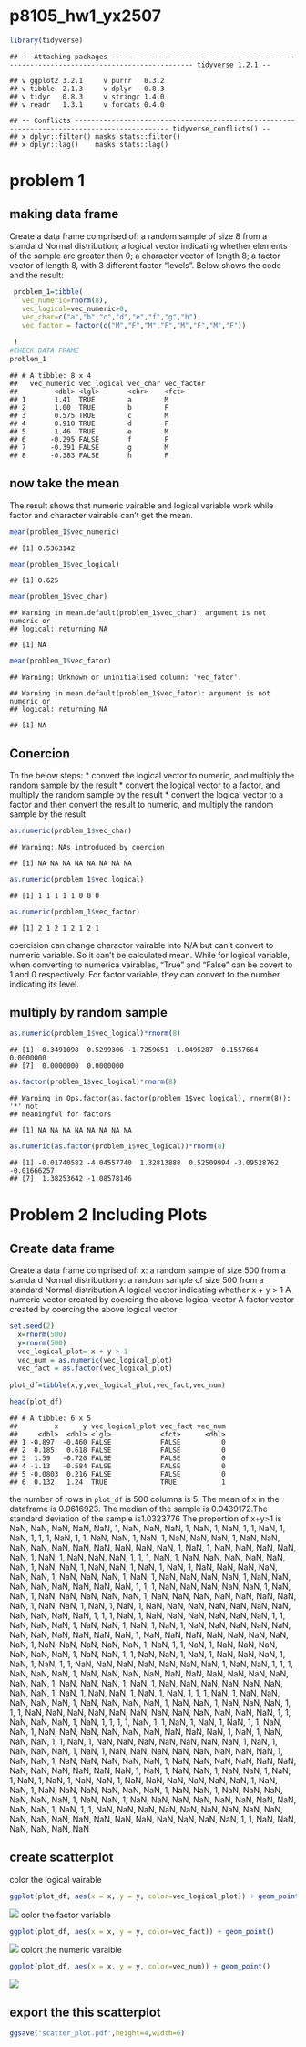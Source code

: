 p8105\_hw1\_yx2507
================

``` r
library(tidyverse)
```

    ## -- Attaching packages ------------------------------------------------------------------------------------------ tidyverse 1.2.1 --

    ## v ggplot2 3.2.1     v purrr   0.3.2
    ## v tibble  2.1.3     v dplyr   0.8.3
    ## v tidyr   0.8.3     v stringr 1.4.0
    ## v readr   1.3.1     v forcats 0.4.0

    ## -- Conflicts --------------------------------------------------------------------------------------------- tidyverse_conflicts() --
    ## x dplyr::filter() masks stats::filter()
    ## x dplyr::lag()    masks stats::lag()

# problem 1

## making data frame

Create a data frame comprised of: a random sample of size 8 from a
standard Normal distribution; a logical vector indicating whether
elements of the sample are greater than 0; a character vector of length
8; a factor vector of length 8, with 3 different factor “levels”. Below
shows the code and the result:

``` r
 problem_1=tibble(
   vec_numeric=rnorm(8),
   vec_logical=vec_numeric>0,
   vec_char=c("a","b","c","d","e","f","g","h"),
   vec_factor = factor(c("M","F","M","F","M","F","M","F"))

 ) 
#CHECK DATA FRAME
problem_1
```

    ## # A tibble: 8 x 4
    ##   vec_numeric vec_logical vec_char vec_factor
    ##         <dbl> <lgl>       <chr>    <fct>     
    ## 1       1.41  TRUE        a        M         
    ## 2       1.00  TRUE        b        F         
    ## 3       0.575 TRUE        c        M         
    ## 4       0.910 TRUE        d        F         
    ## 5       1.46  TRUE        e        M         
    ## 6      -0.295 FALSE       f        F         
    ## 7      -0.391 FALSE       g        M         
    ## 8      -0.383 FALSE       h        F

## now take the mean

The result shows that numeric vairable and logical variable work while
factor and character vairable can’t get the
    mean.

``` r
mean(problem_1$vec_numeric)
```

    ## [1] 0.5363142

``` r
mean(problem_1$vec_logical)
```

    ## [1] 0.625

``` r
mean(problem_1$vec_char)
```

    ## Warning in mean.default(problem_1$vec_char): argument is not numeric or
    ## logical: returning NA

    ## [1] NA

``` r
mean(problem_1$vec_fator)
```

    ## Warning: Unknown or uninitialised column: 'vec_fator'.

    ## Warning in mean.default(problem_1$vec_fator): argument is not numeric or
    ## logical: returning NA

    ## [1] NA

## Conercion

Tn the below steps: \* convert the logical vector to numeric, and
multiply the random sample by the result \* convert the logical vector
to a factor, and multiply the random sample by the result \* convert the
logical vector to a factor and then convert the result to numeric, and
multiply the random sample by the result

``` r
as.numeric(problem_1$vec_char)
```

    ## Warning: NAs introduced by coercion

    ## [1] NA NA NA NA NA NA NA NA

``` r
as.numeric(problem_1$vec_logical)
```

    ## [1] 1 1 1 1 1 0 0 0

``` r
as.numeric(problem_1$vec_factor)
```

    ## [1] 2 1 2 1 2 1 2 1

coercision can change charactor vairable into N/A but can’t convert to
numeric variable. So it can’t be calculated mean. While for logical
variable, when converting to numerica vairables, “True” and “False” can
be covert to 1 and 0 respectively. For factor variable, they can convert
to the number indicating its
    level.

## multiply by random sample

``` r
as.numeric(problem_1$vec_logical)*rnorm(8)
```

    ## [1] -0.3491098  0.5299306 -1.7259651 -1.0495287  0.1557664  0.0000000
    ## [7]  0.0000000  0.0000000

``` r
as.factor(problem_1$vec_logical)*rnorm(8)
```

    ## Warning in Ops.factor(as.factor(problem_1$vec_logical), rnorm(8)): '*' not
    ## meaningful for factors

    ## [1] NA NA NA NA NA NA NA NA

``` r
as.numeric(as.factor(problem_1$vec_logical))*rnorm(8)
```

    ## [1] -0.01740582 -4.04557740  1.32813888  0.52509994 -3.09528762 -0.01666257
    ## [7]  1.38253642 -1.08578146

# Problem 2 Including Plots

## Create data frame

Create a data frame comprised of: x: a random sample of size 500 from a
standard Normal distribution y: a random sample of size 500 from a
standard Normal distribution A logical vector indicating whether x + y
\> 1 A numeric vector created by coercing the above logical vector A
factor vector created by coercing the above logical vector

``` r
set.seed(2)
  x=rnorm(500)
  y=rnorm(500)
  vec_logical_plot= x + y > 1
  vec_num = as.numeric(vec_logical_plot)
  vec_fact = as.factor(vec_logical_plot)
  
plot_df=tibble(x,y,vec_logical_plot,vec_fact,vec_num)

head(plot_df)
```

    ## # A tibble: 6 x 5
    ##         x      y vec_logical_plot vec_fact vec_num
    ##     <dbl>  <dbl> <lgl>            <fct>      <dbl>
    ## 1 -0.897  -0.460 FALSE            FALSE          0
    ## 2  0.185   0.618 FALSE            FALSE          0
    ## 3  1.59   -0.720 FALSE            FALSE          0
    ## 4 -1.13   -0.584 FALSE            FALSE          0
    ## 5 -0.0803  0.216 FALSE            FALSE          0
    ## 6  0.132   1.24  TRUE             TRUE           1

the number of rows in `plot_df` is 500 columns is 5. The mean of x in
the dataframe is 0.0616923. The median of the sample is 0.0439172.The
standard deviation of the sample is1.0323776 The proportion of x+y\>1 is
NaN, NaN, NaN, NaN, NaN, 1, NaN, NaN, NaN, 1, NaN, 1, NaN, 1, 1, NaN, 1,
NaN, 1, 1, 1, NaN, 1, 1, NaN, NaN, 1, NaN, 1, NaN, NaN, NaN, 1, NaN,
NaN, NaN, NaN, NaN, NaN, NaN, NaN, NaN, NaN, 1, NaN, 1, NaN, NaN, NaN,
NaN, NaN, 1, NaN, 1, NaN, NaN, NaN, 1, 1, 1, NaN, 1, NaN, NaN, NaN, NaN,
NaN, NaN, 1, NaN, NaN, 1, NaN, NaN, 1, NaN, 1, NaN, 1, NaN, NaN, NaN,
NaN, NaN, NaN, 1, NaN, NaN, NaN, 1, NaN, 1, NaN, NaN, NaN, NaN, 1, NaN,
NaN, NaN, NaN, NaN, NaN, NaN, NaN, 1, 1, 1, NaN, NaN, NaN, NaN, NaN, 1,
NaN, NaN, 1, NaN, NaN, NaN, NaN, NaN, 1, NaN, NaN, NaN, NaN, NaN, NaN,
NaN, NaN, 1, NaN, NaN, 1, NaN, 1, NaN, 1, NaN, NaN, NaN, NaN, NaN, NaN,
NaN, NaN, NaN, NaN, NaN, 1, 1, 1, NaN, 1, NaN, NaN, NaN, NaN, NaN, NaN,
1, 1, NaN, NaN, NaN, 1, NaN, NaN, 1, NaN, 1, NaN, 1, NaN, NaN, NaN, NaN,
NaN, NaN, NaN, NaN, NaN, NaN, NaN, 1, NaN, NaN, NaN, NaN, NaN, NaN, NaN,
NaN, 1, NaN, NaN, NaN, NaN, NaN, 1, NaN, 1, 1, NaN, 1, NaN, NaN, NaN,
NaN, NaN, NaN, 1, NaN, NaN, 1, 1, NaN, NaN, 1, NaN, 1, NaN, NaN, NaN, 1,
NaN, 1, NaN, 1, 1, NaN, NaN, NaN, NaN, NaN, NaN, NaN, 1, NaN, NaN, 1, 1,
1, NaN, NaN, NaN, 1, NaN, NaN, NaN, NaN, NaN, NaN, NaN, NaN, NaN, NaN,
NaN, NaN, 1, NaN, NaN, NaN, 1, NaN, 1, NaN, NaN, NaN, NaN, NaN, NaN,
NaN, NaN, 1, NaN, 1, NaN, NaN, 1, NaN, 1, NaN, 1, 1, 1, NaN, 1, NaN,
NaN, NaN, NaN, NaN, 1, NaN, NaN, NaN, NaN, 1, NaN, NaN, 1, NaN, NaN,
NaN, 1, 1, 1, NaN, NaN, NaN, NaN, NaN, NaN, NaN, NaN, NaN, NaN, NaN,
NaN, 1, 1, NaN, NaN, NaN, 1, NaN, 1, 1, 1, 1, NaN, 1, 1, NaN, 1, NaN, 1,
NaN, 1, 1, NaN, NaN, 1, NaN, NaN, NaN, NaN, NaN, NaN, NaN, NaN, NaN, 1,
NaN, 1, NaN, NaN, NaN, 1, 1, NaN, 1, NaN, NaN, NaN, NaN, NaN, NaN, NaN,
1, NaN, 1, NaN, NaN, NaN, 1, NaN, 1, NaN, NaN, NaN, NaN, NaN, NaN, NaN,
NaN, 1, NaN, NaN, 1, NaN, NaN, NaN, NaN, NaN, 1, NaN, NaN, NaN, NaN,
NaN, NaN, NaN, NaN, NaN, NaN, NaN, NaN, 1, NaN, 1, NaN, NaN, 1, NaN,
NaN, 1, NaN, 1, NaN, 1, NaN, 1, NaN, NaN, 1, NaN, NaN, NaN, NaN, NaN,
NaN, 1, NaN, NaN, 1, NaN, NaN, NaN, NaN, NaN, NaN, 1, NaN, NaN, 1, NaN,
NaN, NaN, NaN, NaN, NaN, 1, NaN, NaN, 1, NaN, NaN, NaN, NaN, NaN, NaN,
NaN, NaN, NaN, NaN, 1, NaN, 1, 1, NaN, NaN, NaN, NaN, NaN, NaN, NaN,
NaN, NaN, NaN, NaN, NaN, NaN, NaN, NaN, NaN, NaN, NaN, NaN, NaN, 1, 1,
NaN, NaN, NaN, NaN, NaN, NaN

## create scatterplot

color the logical
vairable

``` r
ggplot(plot_df, aes(x = x, y = y, color=vec_logical_plot)) + geom_point()
```

![](p8105_hw1_yx2507_files/figure-gfm/unnamed-chunk-10-1.png)<!-- -->
color the factor variable

``` r
ggplot(plot_df, aes(x = x, y = y, color=vec_fact)) + geom_point()
```

![](p8105_hw1_yx2507_files/figure-gfm/unnamed-chunk-11-1.png)<!-- -->
colort the numeric varaible

``` r
ggplot(plot_df, aes(x = x, y = y, color=vec_num)) + geom_point()
```

![](p8105_hw1_yx2507_files/figure-gfm/unnamed-chunk-12-1.png)<!-- -->

## export the this scatterplot

``` r
ggsave("scatter_plot.pdf",height=4,width=6)
```
